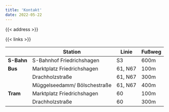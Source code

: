 ```yaml
---
title: 'Kontakt'
date: 2022-05-22
---
```



{{< address >}}

{{< links >}}


|                     | Station                                       | Linie    | Fußweg|
|---------------------|-----------------------------------------------|----------|-------|
| **S-Bahn**          | S-Bahnhof Friedrichshagen                     | S3       |  600m |
| **Bus**             | Marktplatz Friedrichshagen                    | 61, N67  |  100m |
|                     | Drachholzstraße                               | 61, N67  |  300m |
|                     | Müggelseedamm/ Bölschestraße                  | 61, N67  |  400m |
| **Tram**            | Marktplatz Friedrichshagen                    | 60       |  100m |
|                     | Drachholzstraße                               | 60       |  300m |


